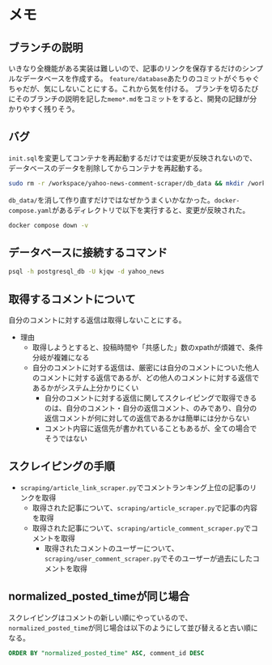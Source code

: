 # メモ

## ブランチの説明

いきなり全機能がある実装は難しいので、記事のリンクを保存するだけのシンプルなデータベースを作成する。
`feature/database`あたりのコミットがぐちゃぐちゃだが、気にしないことにする。これから気を付ける。
ブランチを切るたびにそのブランチの説明を記した`memo*.md`をコミットをすると、開発の記録が分かりやすく残りそう。

## バグ

`init.sql`を変更してコンテナを再起動するだけでは変更が反映されないので、データベースのデータを削除してからコンテナを再起動する。

```sh
sudo rm -r /workspace/yahoo-news-comment-scraper/db_data && mkdir /workspace/yahoo-news-comment-scraper/db_data
```

`db_data/`を消して作り直すだけではなぜかうまくいかなかった。`docker-compose.yaml`があるディレクトリで以下を実行すると、変更が反映された。

```sh
docker compose down -v
```

## データベースに接続するコマンド

```sh
psql -h postgresql_db -U kjqw -d yahoo_news
```

## 取得するコメントについて

自分のコメントに対する返信は取得しないことにする。

- 理由
  - 取得しようとすると、投稿時間や「共感した」数のxpathが煩雑で、条件分岐が複雑になる
  - 自分のコメントに対する返信は、厳密には自分のコメントについた他人のコメントに対する返信であるが、どの他人のコメントに対する返信であるかがシステム上分かりにくい
    - 自分のコメントに対する返信に関してスクレイピングで取得できるのは、自分のコメント・自分の返信コメント、のみであり、自分の返信コメントが何に対しての返信であるかは簡単には分からない
    - コメント内容に返信先が書かれていることもあるが、全ての場合でそうではない

## スクレイピングの手順

- `scraping/article_link_scraper.py`でコメントランキング上位の記事のリンクを取得
  - 取得された記事について、`scraping/article_scraper.py`で記事の内容を取得
  - 取得された記事について、`scraping/article_comment_scraper.py`でコメントを取得
    - 取得されたコメントのユーザーについて、`scraping/user_comment_scraper.py`でそのユーザーが過去にしたコメントを取得

## normalized_posted_timeが同じ場合

スクレイピングはコメントの新しい順にやっているので、`normalized_posted_time`が同じ場合は以下のようにして並び替えると古い順になる。

```sql
ORDER BY "normalized_posted_time" ASC, comment_id DESC
```
